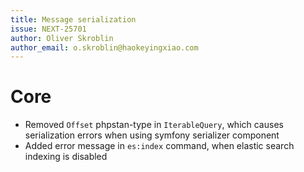 ```yaml
---
title: Message serialization
issue: NEXT-25701
author: Oliver Skroblin
author_email: o.skroblin@haokeyingxiao.com
---
```

# Core
* Removed `Offset` phpstan-type in `IterableQuery`, which causes serialization errors when using symfony serializer component
* Added error message in `es:index` command, when elastic search indexing is disabled
